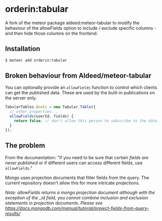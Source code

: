 orderin:tabular
=========================

A fork of the meteor package aldeed:meteor-tabular to modify the behaviour of the allowFields option to include / exclude specific columns - and then hide those columns on the frontend.

## Installation

```bash
$ meteor add orderin:tabular
```

## Broken behaviour from Aldeed/meteor-tabular

You can optionally provide an `allowFields` function to control which clients can get the published data. These are used by the built-in publications on the server only.

```js
TabularTables.Books = new Tabular.Table({
  // other properties...
  allowFields(userId, fields) {
    return false; // don't allow this person to subscribe to the data
  }
});
```

## The problem
From the documentation: "If you need to be sure that *certain fields are never published* or if different users can access different fields, use `allowFields`."

Mongo uses projection documents that filter fields from the query. The current repository doesn't allow this for more intricate projections.

*Note: allowFields returns a mongo projection document although with the exception of the _id field, you cannot combine inclusion and exclusion statements in projection documents. Please see https://docs.mongodb.com/manual/tutorial/project-fields-from-query-results/*


